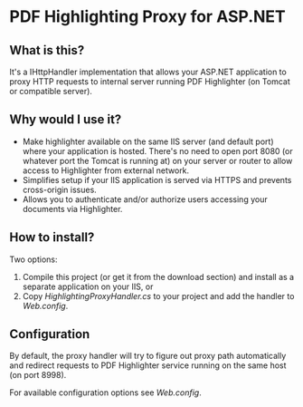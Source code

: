 PDF Highlighting Proxy for ASP.NET
==================================

## What is this?

It's a IHttpHandler implementation that allows your ASP.NET application to proxy HTTP requests to internal server running PDF Highlighter (on Tomcat or compatible server).


## Why would I use it?

- Make highlighter available on the same IIS server (and default port) where your application is hosted. There's no need to open port 8080 (or whatever port the Tomcat is running at) on your server or router to allow access to Highlighter from external network.
- Simplifies setup if your IIS application is served via HTTPS and prevents cross-origin issues.
- Allows you to authenticate and/or authorize users accessing your documents via Highlighter.


## How to install?

Two options:

1. Compile this project (or get it from the download section) and install as a separate application on your IIS, or
2. Copy _HighlightingProxyHandler.cs_ to your project and add the handler to _Web.config_.


## Configuration

By default, the proxy handler will try to figure out proxy path automatically and redirect requests to PDF Highlighter service running on the same host (on port 8998).

For available configuration options see _Web.config_.
